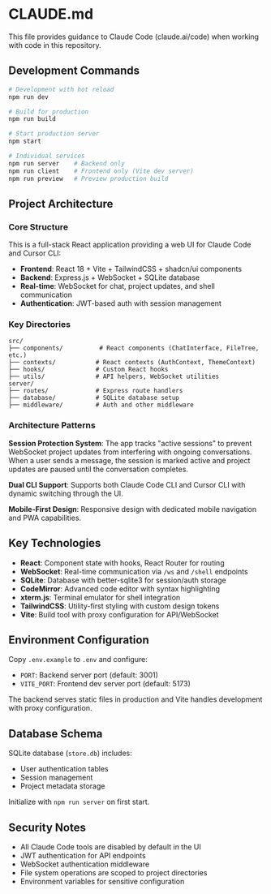 # CLAUDE.md

This file provides guidance to Claude Code (claude.ai/code) when working with code in this repository.

## Development Commands

```bash
# Development with hot reload
npm run dev

# Build for production
npm run build

# Start production server
npm start

# Individual services
npm run server    # Backend only
npm run client    # Frontend only (Vite dev server)
npm run preview   # Preview production build
```

## Project Architecture

### Core Structure
This is a full-stack React application providing a web UI for Claude Code and Cursor CLI:

- **Frontend**: React 18 + Vite + TailwindCSS + shadcn/ui components
- **Backend**: Express.js + WebSocket + SQLite database
- **Real-time**: WebSocket for chat, project updates, and shell communication
- **Authentication**: JWT-based auth with session management

### Key Directories
```
src/
├── components/          # React components (ChatInterface, FileTree, etc.)
├── contexts/           # React contexts (AuthContext, ThemeContext)  
├── hooks/              # Custom React hooks
├── utils/              # API helpers, WebSocket utilities
server/
├── routes/             # Express route handlers
├── database/           # SQLite database setup
├── middleware/         # Auth and other middleware
```

### Architecture Patterns

**Session Protection System**: The app tracks "active sessions" to prevent WebSocket project updates from interfering with ongoing conversations. When a user sends a message, the session is marked active and project updates are paused until the conversation completes.

**Dual CLI Support**: Supports both Claude Code CLI and Cursor CLI with dynamic switching through the UI.

**Mobile-First Design**: Responsive design with dedicated mobile navigation and PWA capabilities.

## Key Technologies

- **React**: Component state with hooks, React Router for routing
- **WebSocket**: Real-time communication via `/ws` and `/shell` endpoints  
- **SQLite**: Database with better-sqlite3 for session/auth storage
- **CodeMirror**: Advanced code editor with syntax highlighting
- **xterm.js**: Terminal emulator for shell integration
- **TailwindCSS**: Utility-first styling with custom design tokens
- **Vite**: Build tool with proxy configuration for API/WebSocket

## Environment Configuration

Copy `.env.example` to `.env` and configure:
- `PORT`: Backend server port (default: 3001)
- `VITE_PORT`: Frontend dev server port (default: 5173)

The backend serves static files in production and Vite handles development with proxy configuration.

## Database Schema

SQLite database (`store.db`) includes:
- User authentication tables
- Session management 
- Project metadata storage

Initialize with `npm run server` on first start.

## Security Notes

- All Claude Code tools are disabled by default in the UI
- JWT authentication for API endpoints
- WebSocket authentication middleware
- File system operations are scoped to project directories
- Environment variables for sensitive configuration